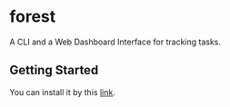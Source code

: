 # forest
A CLI and a Web Dashboard Interface for tracking tasks.

## Getting Started
You can install it by this [link](https://github.com/).

